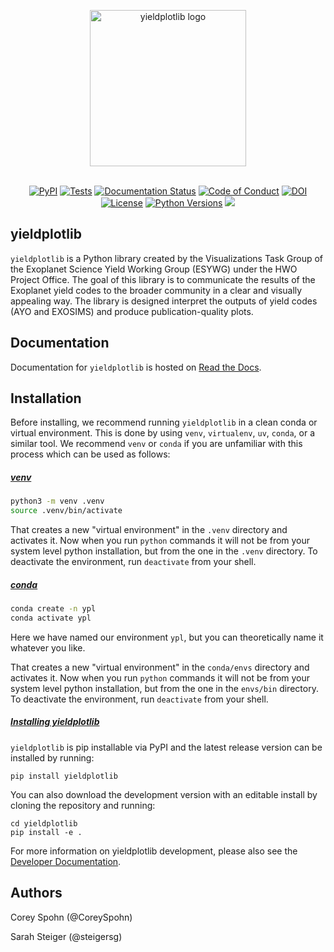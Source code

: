<p align="center">
  <img width = 250 src="https://raw.githubusercontent.com/HWO-Yield-Visualizations/yieldplotlib/main/docs/_static/logo.png" alt="yieldplotlib logo" />
  <br><br>
</p>

<p align="center">
  <a href="https://pypi.org/project/yieldplotlib/"><img src="https://img.shields.io/pypi/v/yieldplotlib.svg?style=flat-square&logo=pypi" alt="PyPI"/></a>
  <a href="https://github.com/HWO-Yield-Visualizations/yieldplotlib/actions/workflows/tests.yml"><img src="https://img.shields.io/github/actions/workflow/status/HWO-Yield-Visualizations/yieldplotlib/tests.yml?branch=main&logo=github&style=flat-square&label=tests" alt="Tests"/></a>
  <a href="https://yieldplotlib.readthedocs.io"><img src="https://readthedocs.org/projects/yieldplotlib/badge/?version=latest&style=flat-square" alt="Documentation Status"/></a>
  <a href="https://github.com/HWO-Yield-Visualizations/yieldplotlib/?tab=coc-ov-file"><img src="https://img.shields.io/badge/Contributor%20Covenant-2.1-4baaaa.svg?style=flat-square" alt="Code of Conduct"/></a>
  <a href="https://doi.org/10.5281/zenodo.15013340"><img src="https://img.shields.io/badge/DOI-10.5281/zenodo.15013340-blue?style=flat-square" alt="DOI"></a>
  <a href="https://github.com/HWO-Yield-Visualizations/yieldplotlib/blob/main/LICENSE"><img src="https://img.shields.io/badge/License-MIT-blue.svg?style=flat-square" alt="License"></a>
  <a href="https://github.com/HWO-Yield-Visualizations/yieldplotlib"><img src="https://img.shields.io/badge/python-3.10%20|%203.11%20|%203.12%20|%203.13-blue.svg?style=flat-square&logo=python" alt="Python Versions"></a>
  <a href="https://joss.theoj.org/papers/27e0ba90efbba41a6cefb87bc969db72"><img src="https://joss.theoj.org/papers/27e0ba90efbba41a6cefb87bc969db72/status.svg"></a>
</p>


yieldplotlib
---------------------
`yieldplotlib` is a Python library created by the Visualizations Task Group of
the Exoplanet Science Yield Working Group (ESYWG) under the HWO Project Office.
The goal of this library is to communicate the results of the Exoplanet yield codes
to the broader community in a clear and visually appealing way. The library is
designed interpret the outputs of yield codes (AYO and EXOSIMS) and produce
publication-quality plots.

Documentation
---------------------

Documentation for `yieldplotlib` is hosted on
[Read the Docs](https://yieldplotlib.readthedocs.io/en/latest/#).

Installation
---------------------

Before installing, we recommend running `yieldplotlib` in a clean conda or
virtual environment. This is done by using `venv`, `virtualenv`, `uv`, `conda`,
or a similar tool. We recommend `venv` or `conda` if you are unfamiliar with
this process which can be used as follows:

##### <u> venv </u>
```bash
python3 -m venv .venv
source .venv/bin/activate
```
That creates a new "virtual environment" in the `.venv` directory and
activates it. Now when you run `python` commands it will not be from your
system level python installation, but from the one in the `.venv`
directory. To deactivate the environment, run `deactivate` from your shell.

##### <u> conda </u>

```bash
conda create -n ypl
conda activate ypl
```
Here we have named our environment `ypl`, but you can theoretically name it
whatever you like.

That creates a new "virtual environment" in the `conda/envs` directory and
activates it. Now when you run `python` commands it will not be from your
system level python installation, but from the one in the `envs/bin`
directory. To deactivate the environment, run `deactivate` from your shell.

##### <u> Installing yieldplotlib </u>

`yieldplotlib` is pip installable via PyPI and the latest release version can
be installed by running:

`pip install yieldplotlib`

You can also download the development version with an editable install by
cloning the repository and running:

```
cd yieldplotlib
pip install -e .
```
For more information on yieldplotlib development, please also see the
[Developer Documentation](https://yieldplotlib.readthedocs.io/en/latest/user/dev.html).

Authors
---------------------

Corey Spohn (@CoreySpohn)

Sarah Steiger (@steigersg)
